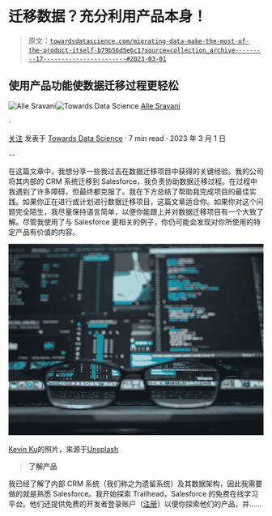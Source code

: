 # 迁移数据？充分利用产品本身！

> 原文：[`towardsdatascience.com/migrating-data-make-the-most-of-the-product-itself-b79b56d5e6c1?source=collection_archive---------17-----------------------#2023-03-01`](https://towardsdatascience.com/migrating-data-make-the-most-of-the-product-itself-b79b56d5e6c1?source=collection_archive---------17-----------------------#2023-03-01)

## 使用产品功能使数据迁移过程更轻松

[](https://alle-sravani.medium.com/?source=post_page-----b79b56d5e6c1--------------------------------)![Alle Sravani](https://alle-sravani.medium.com/?source=post_page-----b79b56d5e6c1--------------------------------)[](https://towardsdatascience.com/?source=post_page-----b79b56d5e6c1--------------------------------)![Towards Data Science](https://towardsdatascience.com/?source=post_page-----b79b56d5e6c1--------------------------------) [Alle Sravani](https://alle-sravani.medium.com/?source=post_page-----b79b56d5e6c1--------------------------------)

·

[关注](https://medium.com/m/signin?actionUrl=https%3A%2F%2Fmedium.com%2F_%2Fsubscribe%2Fuser%2F79c59886365f&operation=register&redirect=https%3A%2F%2Ftowardsdatascience.com%2Fmigrating-data-make-the-most-of-the-product-itself-b79b56d5e6c1&user=Alle+Sravani&userId=79c59886365f&source=post_page-79c59886365f----b79b56d5e6c1---------------------post_header-----------) 发表于 [Towards Data Science](https://towardsdatascience.com/?source=post_page-----b79b56d5e6c1--------------------------------) · 7 min read · 2023 年 3 月 1 日

--

[](https://medium.com/m/signin?actionUrl=https%3A%2F%2Fmedium.com%2F_%2Fbookmark%2Fp%2Fb79b56d5e6c1&operation=register&redirect=https%3A%2F%2Ftowardsdatascience.com%2Fmigrating-data-make-the-most-of-the-product-itself-b79b56d5e6c1&source=-----b79b56d5e6c1---------------------bookmark_footer-----------)

在这篇文章中，我想分享一些我过去在数据迁移项目中获得的关键经验。我的公司将其内部的 CRM 系统迁移到 Salesforce，我负责协助数据迁移过程。在过程中我遇到了许多障碍，但最终都克服了。我在下方总结了帮助我完成项目的最佳实践。如果你正在进行或计划进行数据迁移项目，这篇文章适合你。如果你对这个问题完全陌生，我尽量保持语言简单，以便你能跟上并对数据迁移项目有一个大致了解。尽管我使用了与 Salesforce 更相关的例子，你仍可能会发现对你所使用的特定产品有价值的内容。

![](img/6476c97f48a8fa0e837c9247c557cf3f.png)

[Kevin Ku](https://unsplash.com/@ikukevk?utm_source=medium&utm_medium=referral)的照片，来源于[Unsplash](https://unsplash.com/?utm_source=medium&utm_medium=referral)

> **了解产品**

我已经了解了内部 CRM 系统（我们称之为遗留系统）及其数据架构，因此我需要做的就是熟悉 Salesforce。我开始探索 Trailhead，Salesforce 的免费在线学习平台。他们还提供免费的开发者登录账户（[注册](https://developer.salesforce.com/signup)）以便你探索他们的产品，并……
